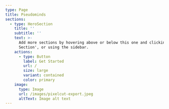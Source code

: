 ```yaml
---
type: Page
title: Pseudominds
sections:
  - type: HeroSection
    title: ''
    subtitle: ''
    text: >-
      Add more sections by hovering above or below this one and clicking '+ Add
      Section', or using the sidebar.
    actions:
      - type: Button
        label: Get Started
        url: /
        size: large
        variant: contained
        color: primary
    image:
      type: Image
      url: /images/pixelcut-export.jpeg
      altText: Image alt text
---
```


